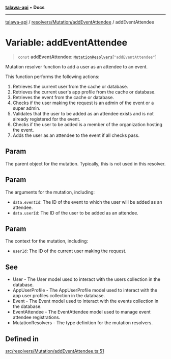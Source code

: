 [**talawa-api**](../../../../README.md) • **Docs**

***

[talawa-api](../../../../modules.md) / [resolvers/Mutation/addEventAttendee](../README.md) / addEventAttendee

# Variable: addEventAttendee

> `const` **addEventAttendee**: [`MutationResolvers`](../../../../types/generatedGraphQLTypes/type-aliases/MutationResolvers.md)\[`"addEventAttendee"`\]

Mutation resolver function to add a user as an attendee to an event.

This function performs the following actions:
1. Retrieves the current user from the cache or database.
2. Retrieves the current user's app profile from the cache or database.
3. Retrieves the event from the cache or database.
4. Checks if the user making the request is an admin of the event or a super admin.
5. Validates that the user to be added as an attendee exists and is not already registered for the event.
6. Checks if the user to be added is a member of the organization hosting the event.
7. Adds the user as an attendee to the event if all checks pass.

## Param

The parent object for the mutation. Typically, this is not used in this resolver.

## Param

The arguments for the mutation, including:
  - `data.eventId`: The ID of the event to which the user will be added as an attendee.
  - `data.userId`: The ID of the user to be added as an attendee.

## Param

The context for the mutation, including:
  - `userId`: The ID of the current user making the request.

## See

 - User - The User model used to interact with the users collection in the database.
 - AppUserProfile - The AppUserProfile model used to interact with the app user profiles collection in the database.
 - Event - The Event model used to interact with the events collection in the database.
 - EventAttendee - The EventAttendee model used to manage event attendee registrations.
 - MutationResolvers - The type definition for the mutation resolvers.

## Defined in

[src/resolvers/Mutation/addEventAttendee.ts:51](https://github.com/PalisadoesFoundation/talawa-api/blob/3bacbf38707ebd3e3e5f1bc5b4cc7aa3b2adc169/src/resolvers/Mutation/addEventAttendee.ts#L51)
